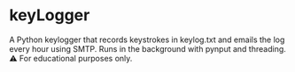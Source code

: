 # keyLogger
A Python keylogger that records keystrokes in keylog.txt and emails the log every hour using SMTP. Runs in the background with pynput and threading. ⚠️ For educational purposes only.
